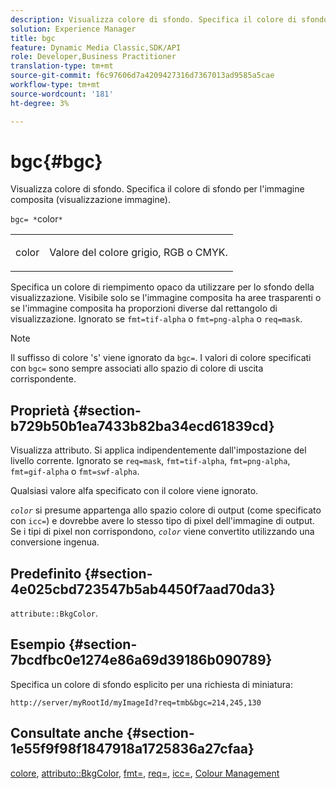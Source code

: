 ```yaml
---
description: Visualizza colore di sfondo. Specifica il colore di sfondo per l'immagine composita (visualizzazione immagine).
solution: Experience Manager
title: bgc
feature: Dynamic Media Classic,SDK/API
role: Developer,Business Practitioner
translation-type: tm+mt
source-git-commit: f6c97606d7a4209427316d7367013ad9585a5cae
workflow-type: tm+mt
source-wordcount: '181'
ht-degree: 3%

---
```



# bgc{#bgc}

Visualizza colore di sfondo. Specifica il colore di sfondo per l&#39;immagine composita (visualizzazione immagine).

`bgc= *`color`*`

<table id="simpletable_998CF426296945FEA48D19E33B71A17E"> 
 <tr class="strow"> 
  <td class="stentry"> <p><span class="codeph"> <span class="varname"> color</span></span> </p> </td> 
  <td class="stentry"> <p>Valore del colore grigio, RGB o CMYK. </p></td> 
 </tr> 
</table>

Specifica un colore di riempimento opaco da utilizzare per lo sfondo della visualizzazione. Visibile solo se l&#39;immagine composita ha aree trasparenti o se l&#39;immagine composita ha proporzioni diverse dal rettangolo di visualizzazione. Ignorato se `fmt=tif-alpha` o `fmt=png-alpha` o `req=mask`.

>[!NOTE]
>
>Il suffisso di colore &#39;s&#39; viene ignorato da `bgc=`. I valori di colore specificati con `bgc=` sono sempre associati allo spazio di colore di uscita corrispondente.

## Proprietà {#section-b729b50b1ea7433b82ba34ecd61839cd}

Visualizza attributo. Si applica indipendentemente dall&#39;impostazione del livello corrente. Ignorato se `req=mask`, `fmt=tif-alpha`, `fmt=png-alpha`, `fmt=gif-alpha` o `fmt=swf-alpha`.

Qualsiasi valore alfa specificato con il colore viene ignorato.

*`color`* si presume appartenga allo spazio colore di output (come specificato con  `icc=`) e dovrebbe avere lo stesso tipo di pixel dell&#39;immagine di output. Se i tipi di pixel non corrispondono, *`color`* viene convertito utilizzando una conversione ingenua.

## Predefinito {#section-4e025cbd723547b5ab4450f7aad70da3}

`attribute::BkgColor`.

## Esempio {#section-7bcdfbc0e1274e86a69d39186b090789}

Specifica un colore di sfondo esplicito per una richiesta di miniatura:

`http://server/myRootId/myImageId?req=tmb&bgc=214,245,130`

## Consultate anche {#section-1e55f9f98f1847918a1725836a27cfaa}

[colore](../../../../../is-api/http-ref/image-serving-api-ref/c-http-protocol-reference/c-data-types/r-is-http-color.md#reference-0fdb264a3aed4bd78451bb55311f6e93),  [attributo::BkgColor](../../../../../is-api/image-catalog/image-serving-api-ref/c-image-catalog-reference/c-attributes-reference/r-bkgcolor.md#reference-ed53106ee50442d7a2dd3e1f60e6f0f8),  [fmt=](../../../../../is-api/http-ref/image-serving-api-ref/c-http-protocol-reference/c-command-reference/r-is-http-fmt.md#reference-cdf10043423b45ba9fe15157fb3ae37a),  [req=](../../../../../is-api/http-ref/image-serving-api-ref/c-http-protocol-reference/c-command-reference/r-req/r-req.md#reference-907cdb4a97034db7ad94695f25552e76),  [icc=](../../../../../is-api/http-ref/image-serving-api-ref/c-http-protocol-reference/c-command-reference/r-icc.md#reference-182b5679e21e4df3b4d330535a5a7517),  [Colour Management](../../../../../is-api/http-ref/image-serving-api-ref/c-http-protocol-reference/c-syntax-and-features/r-color-management.md#reference-c7e4a72d589145189f7e4bcb6b4544d7)
